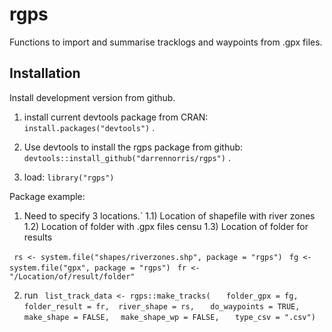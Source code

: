 # rgps
Functions to import and summarise tracklogs and waypoints from .gpx files.

## Installation
Install development version from github.

1. install current devtools package from CRAN: `install.packages("devtools")` .

2. Use devtools to install the rgps package from github: `devtools::install_github("darrennorris/rgps")` .

3. load: `library("rgps")`

Package example:
1) Need to specify 3 locations.`
1.1) Location of shapefile with river zones
1.2) Location of folder with .gpx files censu
1.3) Location of folder for results
 
` rs <- system.file("shapes/riverzones.shp", package = "rgps")`
` fg <- system.file("gpx", package = "rgps")`
` fr <- "/Location/of/result/folder"`

2) run
` list_track_data <- rgps::make_tracks(`
`   folder_gpx = fg, folder_result = fr,  river_shape = rs,`
`   do_waypoints = TRUE, make_shape = FALSE,`
`  make_shape_wp = FALSE,`
`   type_csv = ".csv")`
